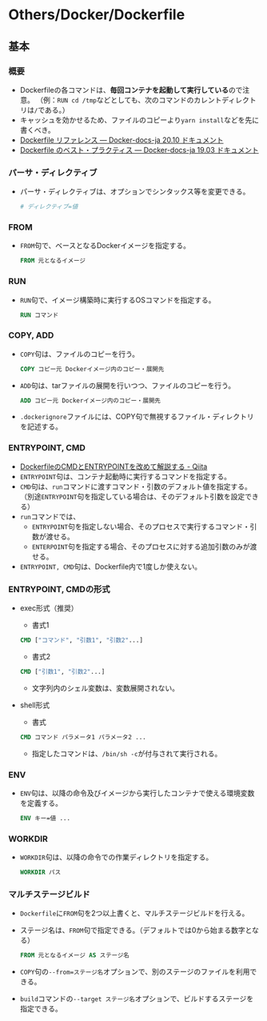 # Others/Docker/Dockerfile

## 基本

### 概要

- Dockerfileの各コマンドは、**毎回コンテナを起動して実行している**ので注意。
  （例：`RUN cd /tmp`などとしても、次のコマンドのカレントディレクトリは`/`である。）
- キャッシュを効かせるため、ファイルのコピーより`yarn install`などを先に書くべき。
- [Dockerfile リファレンス — Docker-docs-ja 20.10 ドキュメント](https://docs.docker.jp/engine/reference/builder.html)
- [Dockerfile のベスト・プラクティス — Docker-docs-ja 19.03 ドキュメント](https://docs.docker.jp/develop/develop-images/dockerfile_best-practices.html)

### パーサ・ディレクティブ

- パーサ・ディレクティブは、オプションでシンタックス等を変更できる。

  ```dockerfile
  # ディレクティブ=値
  ```

### FROM

- `FROM`句で、ベースとなるDockerイメージを指定する。

  ```dockerfile
  FROM 元となるイメージ
  ```

### RUN

- `RUN`句で、イメージ構築時に実行するOSコマンドを指定する。

  ```dockerfile
  RUN コマンド
  ```

### COPY, ADD

- `COPY`句は、ファイルのコピーを行う。

  ```dockerfile
  COPY コピー元 Dockerイメージ内のコピー・展開先
  ```

- `ADD`句は、tarファイルの展開を行いつつ、ファイルのコピーを行う。

  ```dockerfile
  ADD コピー元 Dockerイメージ内のコピー・展開先
  ```

- `.dockerignore`ファイルには、COPY句で無視するファイル・ディレクトリを記述する。

### ENTRYPOINT, CMD

- [DockerfileのCMDとENTRYPOINTを改めて解説する - Qiita](https://qiita.com/uehaj/items/e6dd013e28593c26372d)
- `ENTRYPOINT`句は、コンテナ起動時に実行するコマンドを指定する。
- `CMD`句は、`run`コマンドに渡すコマンド・引数のデフォルト値を指定する。
  （別途`ENTRYPOINT`句を指定している場合は、そのデフォルト引数を設定できる）
- `run`コマンドでは、
  - `ENTRYPOINT`句を指定しない場合、そのプロセスで実行するコマンド・引数が渡せる。
  - `ENTERPOINT`句を指定する場合、そのプロセスに対する追加引数のみが渡せる。
- `ENTRYPOINT, CMD`句は、Dockerfile内で1度しか使えない。

### ENTRYPOINT, CMDの形式

- exec形式（推奨）

  - 書式1

  ```dockerfile
  CMD ["コマンド", "引数1", "引数2"...]
  ```

  - 書式2

  ```dockerfile
  CMD ["引数1", "引数2"...]
  ```

  - 文字列内のシェル変数は、変数展開されない。

- shell形式

  - 書式

  ```dockerfile
  CMD コマンド パラメータ1 パラメータ2 ...
  ```

  - 指定したコマンドは、`/bin/sh -c`が付与されて実行される。

### ENV

- `ENV`句は、以降の命令及びイメージから実行したコンテナで使える環境変数を定義する。

  ```dockerfile
  ENV キー=値 ...
  ```

### WORKDIR

- `WORKDIR`句は、以降の命令での作業ディレクトリを指定する。

  ```dockerfile
  WORKDIR パス
  ```

### マルチステージビルド

- `Dockerfile`に`FROM`句を2つ以上書くと、マルチステージビルドを行える。
- ステージ名は、`FROM`句で指定できる。（デフォルトでは0から始まる数字となる）

  ```dockerfile
  FROM 元となるイメージ AS ステージ名
  ```

- `COPY`句の`--from=ステージ名`オプションで、別のステージのファイルを利用できる。
- `build`コマンドの`--target ステージ名`オプションで、ビルドするステージを指定できる。
